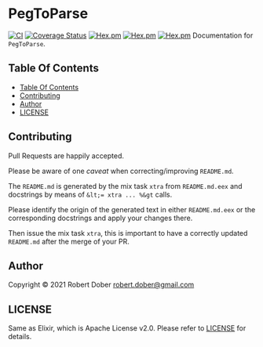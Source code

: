 
# PegToParse


[![CI](https://github.com/robertdober/peg_to_parse/workflows/CI/badge.svg)](https://github.com/robertdober/peg_to_parse/actions)
[![Coverage Status](https://coveralls.io/repos/github/RobertDober/peg_to_parse/badge.svg?branch=master)](https://coveralls.io/github/RobertDober/peg_to_parse?branch=master)
[![Hex.pm](https://img.shields.io/hexpm/v/peg_to_parse.svg)](https://hex.pm/packages/peg_to_parse)
[![Hex.pm](https://img.shields.io/hexpm/dw/peg_to_parse.svg)](https://hex.pm/packages/peg_to_parse)
[![Hex.pm](https://img.shields.io/hexpm/dt/peg_to_parse.svg)](https://hex.pm/packages/peg_to_parse)
  Documentation for `PegToParse`.
 

## Table Of Contents

- [Table Of Contents](#table-of-contents)
- [Contributing](#contributing)
- [Author](#author)
- [LICENSE](#license)

## Contributing

Pull Requests are happily accepted.

Please be aware of one _caveat_ when correcting/improving `README.md`.

The `README.md` is generated by the mix task `xtra` from `README.md.eex` and
docstrings by means of `&lt;= xtra ... %&gt` calls.

Please identify the origin of the generated text in either `README.md.eex` or the corresponding docstrings and
apply your changes there.

Then issue the mix task `xtra`, this is important to have a correctly updated `README.md` after the merge of
your PR.

## Author
Copyright © 2021 Robert Dober
robert.dober@gmail.com

## LICENSE

Same as Elixir, which is Apache License v2.0. Please refer to [LICENSE](LICENSE) for details.

<!-- SPDX-License-Identifier: Apache-2.0 -->
